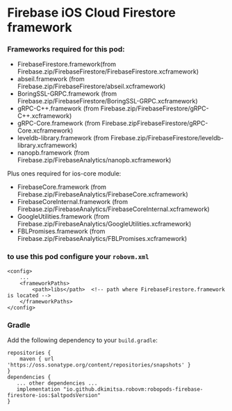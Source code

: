 # Firebase iOS Cloud Firestore framework

### Frameworks required for this pod: 
* FirebaseFirestore.framework(from Firebase.zip/FirebaseFirestore/FirebaseFirestore.xcframework)
* abseil.framework (from Firebase.zip/FirebaseFirestore/abseil.xcframework)
* BoringSSL-GRPC.framework (from Firebase.zip/FirebaseFirestore/BoringSSL-GRPC.xcframework)
* gRPC-C++.framework (from Firebase.zip/FirebaseFirestore/gRPC-C++.xcframework)
* gRPC-Core.framework (from Firebase.zipFirebaseFirestore/gRPC-Core.xcframework)
* leveldb-library.framework (from Firebase.zip/FirebaseFirestore/leveldb-library.xcframework)
* nanopb.framework (from Firebase.zip/FirebaseAnalytics/nanopb.xcframework)
  
Plus ones required for ios-core module:
* FirebaseCore.framework (from Firebase.zip/FirebaseAnalytics/FirebaseCore.xcframework)
* FirebaseCoreInternal.framework (from Firebase.zip/FirebaseAnalytics/FirebaseCoreInternal.xcframework)
* GoogleUtilities.framework (from Firebase.zip/FirebaseAnalytics/GoogleUtilities.xcframework)
* FBLPromises.framework (from Firebase.zip/FirebaseAnalytics/FBLPromises.xcframework)

### to use this pod configure your `robovm.xml`

```
<config>
    ...
    <frameworkPaths>
        <path>libs</path>  <!-- path where FirebaseFirestore.framework is located -->
    </frameworkPaths>
</config>
```

### Gradle

Add the following dependency to your `build.gradle`:

```
repositories {
    maven { url 'https://oss.sonatype.org/content/repositories/snapshots' }
}
dependencies {
   ... other dependencies ...
   implementation "io.github.dkimitsa.robovm:robopods-firebase-firestore-ios:$altpodsVersion"
}
```
